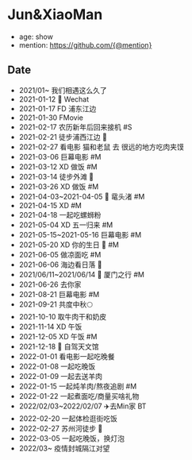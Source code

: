 # Jun&XiaoMan 

- age: show
- mention: https://github.com/{@mention}

## Date
- 2021/01~ 我们相遇这么久了
- 2021-01-12 📱 Wechat
- 2021-01-17 FD 浦东江边
- 2021-01-30 FMovie
- 2021-02-17 农历新年后回来接机 #S
- 2021-02-21 徒步浦西江边 👫
- 2021-02-27 看电影 猫和老鼠 去 很远的地方吃肉夹馍
- 2021-03-06 巨幕电影 #M
- 2021-03-12 XD 做饭 #M
- 2021-03-14 徒步外滩 👫
- 2021-03-26 XD 做饭 #M
- 2021-04-03~2021-04-05 🚅 鼋头渚 #M
- 2021-04-15 XD  #M
- 2021-04-18 一起吃螺蛳粉
- 2021-05-04 XD 五一归来 #M
- 2021-05-15~2021-05-16 巨幕电影 #M
- 2021-05-20 XD 你的生日 🎂 #M
- 2021-06-05 做凉面吃 #M
- 2021-06-06 海边看日落 🌅 
- 2021/06/11~2021/06/14 🚅 厦门之行 #M
- 2021-06-26 去你家
- 2021-08-21 巨幕电影 #M
- 2021-09-21 共度中秋🌕
- 2021-10-10 取牛肉干和奶皮
- 2021-11-14 XD 午饭
- 2021-12-05 XD 午饭 #M
- 2021-12-18 🚗 自驾天文馆
- 2022-01-01 看电影一起吃晚餐
- 2022-01-08 一起吃晚饭
- 2022-01-09 一起去送羊肉
- 2022-01-15 一起炖羊肉/熬夜追剧  #M
- 2022-01-22 一起煮面吃/商量买啥礼物
- 2022/02/03~2022/02/07 ✈️去Min家 BT
- 2022-02-20 一起体检逛街吃饭
- 2022-02-27 苏州河徒步 👫
- 2022-03-05 一起吃晚饭，换灯泡
- 2022/03~ 疫情封城隔江对望
